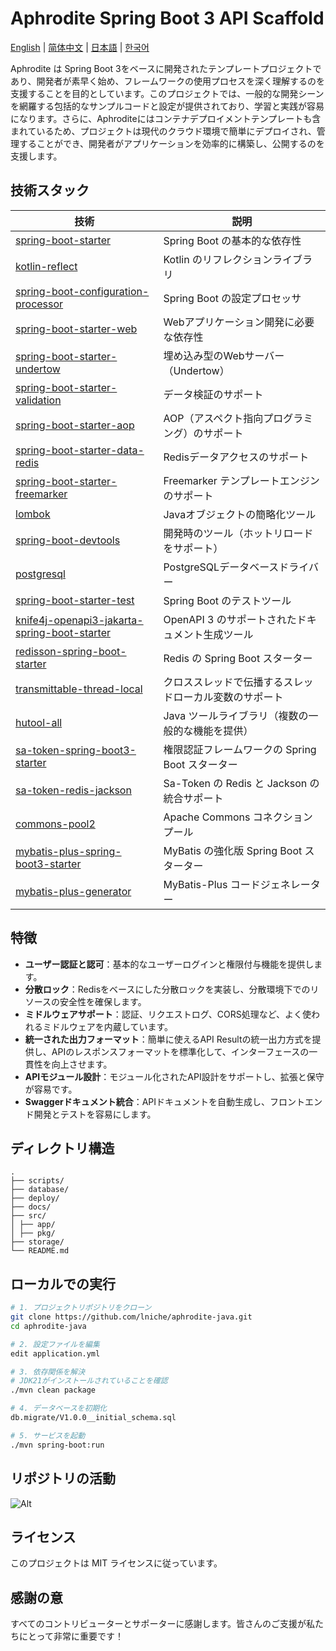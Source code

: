 # Aphrodite Spring Boot 3 API Scaffold

[English](README.md) | [简体中文](README-zh.md) | [日本語](README-ja.md) | [한국어](README-ko.md)

Aphrodite は Spring Boot 3をベースに開発されたテンプレートプロジェクトであり、開発者が素早く始め、フレームワークの使用プロセスを深く理解するのを支援することを目的としています。このプロジェクトでは、一般的な開発シーンを網羅する包括的なサンプルコードと設定が提供されており、学習と実践が容易になります。さらに、Aphroditeにはコンテナデプロイメントテンプレートも含まれているため、プロジェクトは現代のクラウド環境で簡単にデプロイされ、管理することができ、開発者がアプリケーションを効率的に構築し、公開するのを支援します。

## 技術スタック

| 技術                                                                                                                                               | 説明                                 |
|--------------------------------------------------------------------------------------------------------------------------------------------------|------------------------------------|
| [spring-boot-starter](https://spring.io/projects/spring-boot)                                                                                    | Spring Boot の基本的な依存性               |
| [kotlin-reflect](https://kotlinlang.org/api/latest/jvm/stdlib/kotlin.reflect/)                                                                   | Kotlin のリフレクションライブラリ               |
| [spring-boot-configuration-processor](https://docs.spring.io/spring-boot/docs/current/reference/html/boot-features-configuration-processor.html) | Spring Boot の設定プロセッサ               |
| [spring-boot-starter-web](https://spring.io/projects/spring-boot)                                                                                | Webアプリケーション開発に必要な依存性               |
| [spring-boot-starter-undertow](https://spring.io/projects/spring-boot)                                                                           | 埋め込み型のWebサーバー（Undertow）            |
| [spring-boot-starter-validation](https://spring.io/projects/spring-boot)                                                                         | データ検証のサポート                         |
| [spring-boot-starter-aop](https://spring.io/projects/spring-boot)                                                                                | AOP（アスペクト指向プログラミング）のサポート           |
| [spring-boot-starter-data-redis](https://spring.io/projects/spring-data-redis)                                                                   | Redisデータアクセスのサポート                  |
| [spring-boot-starter-freemarker](https://spring.io/projects/spring-boot)                                                                         | Freemarker テンプレートエンジンのサポート         |
| [lombok](https://projectlombok.org/)                                                                                                             | Javaオブジェクトの簡略化ツール                  |
| [spring-boot-devtools](https://docs.spring.io/spring-boot/docs/current/reference/html/using.html#using-boot-devtools)                            | 開発時のツール（ホットリロードをサポート）              |
| [postgresql](https://jdbc.postgresql.org/)                                                                                                       | PostgreSQLデータベースドライバー              |
| [spring-boot-starter-test](https://spring.io/projects/spring-boot)                                                                               | Spring Boot のテストツール                |
| [knife4j-openapi3-jakarta-spring-boot-starter](https://knife4j.github.io/knife4j/)                                                               | OpenAPI 3 のサポートされたドキュメント生成ツール      |
| [redisson-spring-boot-starter](https://github.com/redisson/redisson)                                                                             | Redis の Spring Boot スターター          |
| [transmittable-thread-local](https://github.com/alibaba/transmittable-thread-local)                                                              | クロススレッドで伝播するスレッドローカル変数のサポート        |
| [hutool-all](https://github.com/dromara/hutool)                                                                                                  | Java ツールライブラリ（複数の一般的な機能を提供）        |
| [sa-token-spring-boot3-starter](https://github.com/dromara/sa-token)                                                                             | 権限認証フレームワークの Spring Boot スターター     |
| [sa-token-redis-jackson](https://github.com/dromara/sa-token)                                                                                    | Sa-Token の Redis と Jackson の統合サポート |
| [commons-pool2](https://commons.apache.org/proper/commons-pool/)                                                                                 | Apache Commons コネクションプール           |
| [mybatis-plus-spring-boot3-starter](https://mp.baomidou.com/)                                                                                    | MyBatis の強化版 Spring Boot スターター     |
| [mybatis-plus-generator](https://mp.baomidou.com/guide/generator.html)                                                                           | MyBatis-Plus コードジェネレーター            |

## 特徴

- **ユーザー認証と認可**：基本的なユーザーログインと権限付与機能を提供します。
- **分散ロック**：Redisをベースにした分散ロックを実装し、分散環境下でのリソースの安全性を確保します。
- **ミドルウェアサポート**：認証、リクエストログ、CORS処理など、よく使われるミドルウェアを内蔵しています。
- **統一された出力フォーマット**：簡単に使えるAPI Resultの統一出力方式を提供し、APIのレスポンスフォーマットを標準化して、インターフェースの一貫性を向上させます。
- **APIモジュール設計**：モジュール化されたAPI設計をサポートし、拡張と保守が容易です。
- **Swaggerドキュメント統合**：APIドキュメントを自動生成し、フロントエンド開発とテストを容易にします。

## ディレクトリ構造

```
.
├── scripts/
├── database/
├── deploy/
├── docs/
├── src/
│ ├── app/
│ ├── pkg/
├── storage/
└── README.md

```

## ローカルでの実行

```bash
# 1. プロジェクトリポジトリをクローン
git clone https://github.com/lniche/aphrodite-java.git
cd aphrodite-java

# 2. 設定ファイルを編集
edit application.yml

# 3. 依存関係を解決
# JDK21がインストールされていることを確認
./mvn clean package

# 4. データベースを初期化
db.migrate/V1.0.0__initial_schema.sql

# 5. サービスを起動
./mvn spring-boot:run
```

## リポジトリの活動

![Alt](https://repobeats.axiom.co/api/embed/77051c15d804671897e92ca568506d5a088f0dca.svg "Repobeats analytics image")

## ライセンス

このプロジェクトは MIT ライセンスに従っています。

## 感謝の意

すべてのコントリビューターとサポーターに感謝します。皆さんのご支援が私たちにとって非常に重要です！
